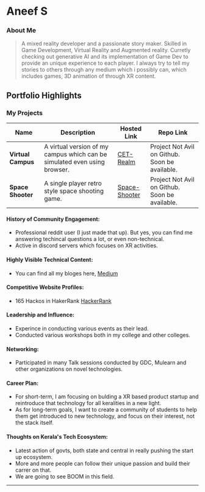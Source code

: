# Aneef S

### About Me

> A mixed reality developer and a passionate story maker.
> Skilled in Game Development, Virtual Reality and Augmented reality.
> Curretly checking out generative AI and its implementation of Game Dev to provide an unique experience to each player.
> I always try to tell my stories to others through any medium which i possibly can, which includes games, 3D animation of through XR content.
> 


## Portfolio Highlights

### My Projects

| Name                | Description                                                               | Hosted Link                              | Repo Link                                                      |
|---------------------|---------------------------------------------------------------------------|------------------------------------------|----------------------------------------------------------------|
| **Virtual Campus**  | A virtual version of my campus which can be simulated even using browser. | [CET-Realm](https://aneef-s.itch.io/cet)    | Project Not Avil on Github. Soon be available.             |
| **Space Shooter**  | A single player retro style space shooting game.                           | [Space-Shooter](https://aneef-s.itch.io/space-shooter)    | Project Not Avil on Github. Soon be available.               |




#### History of Community Engagement:

-  Professional reddit user (I just made that up). But yes, you can find me answering techincal questions a lot, or even non-technical.
-  Active in discord servers which focuses on XR activities.
#### Highly Visible Technical Content:

-  You can find all my bloges here, [Medium](https://medium.com/@aneefchulu205)
  

#### Competitive Website Profiles:

- 165 Hackos in HakerRank [HackerRank](https://www.hackerrank.com/profile/aneefchulu205)

#### Leadership and Influence:

- Experince in conducting various events as their lead.
- Conducted various workshops both in my college and other colleges.


#### Networking:

- Participated in many Talk sessions conducted by GDC, Mulearn and other organizations on novel technologies.

#### Career Plan:

- For short-term, I am focusing on bulding a XR based product startup and reintroduce that technology for all keralities in a new light.
- As for long-term goals, I want to create a community of students to help them get introduced to new technology, and focus on their interest, not the stack itself.

#### Thoughts on Kerala's Tech Ecosystem:

- Latest action of govts, both state and central in really pushing the start up ecosystem.
- More and more people can follow their unique passion and build their carrer on that.
- We are going to see BOOM in this field.


---
